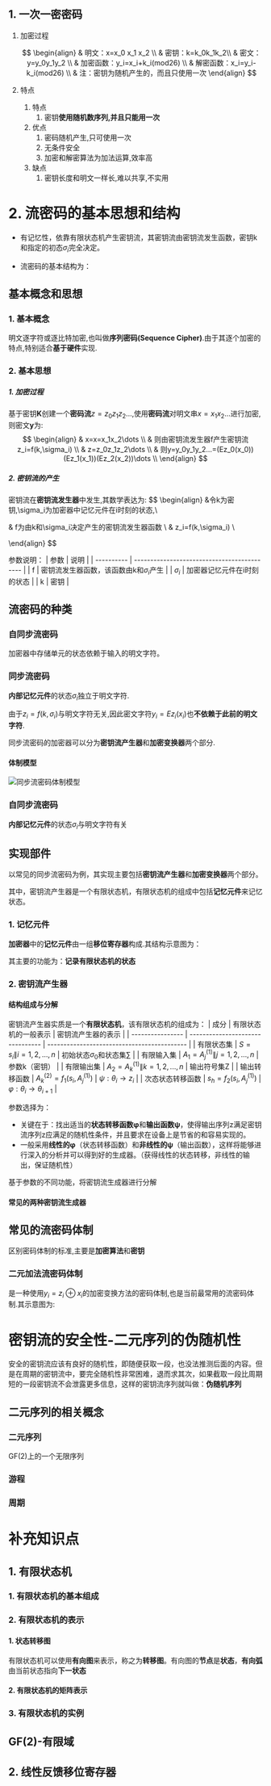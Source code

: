 ## 1. 一次一密密码
1. 加密过程

   $$
   \begin{align}
   & 明文：x=x_0 x_1 x_2 \\
   & 密钥：k=k_0k_1k_2\\
   & 密文：y=y_0y_1y_2 \\
   & 加密函数：y_i=x_i+k_i(mod26) \\
   & 解密函数：x_i=y_i-k_i(mod26) \\
   & 注：密钥为随机产生的，而且只使用一次
   \end{align}
   $$

2. 特点
   1. 特点
      1. 密钥**使用随机数序列,并且只能用一次**
   2. 优点
      1. 密码随机产生,只可使用一次
      2. 无条件安全
      3. 加密和解密算法为加法运算,效率高
   3. 缺点
      1. 密钥长度和明文一样长,难以共享,不实用


# 2. 流密码的基本思想和结构
- 有记忆性，依靠有限状态机产生密钥流，其密钥流由密钥流发生函数，密钥k和指定的初态$\sigma_i$完全决定。

- 流密码的基本结构为：

<div align=center>
</div>

## 基本概念和思想
### 1. 基本概念

明文逐字符或逐比特加密,也叫做**序列密码(Sequence Cipher)**.由于其逐个加密的特点,特别适合**基于硬件**实现.

### 2. 基本思想
##### 1. 加密过程
基于密钥**K**创建一个**密码流**$z=z_0z_1z_2...$,使用**密码流**对明文串$x=x_1x_2...$进行加密,则密文**y**为:
$$
\begin{align}
& x=x=x_1x_2\dots \\
& 则由密钥流发生器f产生密钥流z_i=f(k,\sigma_i) \\
& z=z_0z_1z_2\dots \\
& 则y=y_0y_1y_2...=(Ez_0(x_0))(Ez_1(x_1))(Ez_2(x_2))\dots \\
\end{align}
$$

##### 2. 密钥流的产生
密钥流在**密钥流发生器**中发生,其数学表达为:
$$
\begin{align}
&令k为密钥,\sigma_i为加密器中记忆元件在i时刻的状态,\\

& f为由k和\sigma_i决定产生的密钥流发生器函数 \\
& z_i=f(k,\sigma_i) \\

\end{align}
$$

参数说明：
| 参数       | 说明                                        |
| ---------- | ------------------------------------------- |
| f          | 密钥流发生器函数，该函数由k和$\sigma_i$产生 |
| $\sigma_i$ | 加密器记忆元件在i时刻的状态                 |
| k          | 密钥                                        |




## 流密码的种类
### 自同步流密码

加密器中存储单元的状态依赖于输入的明文字符。

### 同步流密码
**内部记忆元件**的状态$\sigma_i$独立于明文字符.

由于$z_i=f(k,\sigma_i)$与明文字符无关,因此密文字符$y_i=Ez_i(x_i)$也**不依赖于此前的明文字符**.

同步流密码的加密器可以分为**密钥流产生器**和**加密变换器**两个部分.

#### 体制模型

![同步流密码体制模型](https://qingbin.oss-cn-chengdu.aliyuncs.com/img/2022/20221018155556.png) 

### 自同步流密码

**内部记忆元件**的状态$\sigma_i$与明文字符有关

## 实现部件

以常见的同步流密码为例，其实现主要包括**密钥流产生器**和**加密变换器**两个部分。

其中，密钥流产生器是一个有限状态机，有限状态机的组成中包括**记忆元件**来记忆状态。

### 1. 记忆元件
**加密器**中的**记忆元件**由一组**移位寄存器**构成.其结构示意图为：


其主要的功能为：**记录有限状态机的状态**

### 2. 密钥流产生器
#### 结构组成与分解
密钥流产生器实质是一个**有限状态机**，该有限状态机的组成为：
| 成分             | 有限状态机的一般表示             | 密钥流产生器的表示                          |
| ---------------- | -------------------------------- | ------------------------------------------- |
| 有限状态集       | $S={s_i \| i=1,2,...,n}$         | 初始状态$\sigma_0$和状态集$\sum$            |
| 有限输入集       | $A_1={A_j ^{(1)}\| j=1,2,...,n}$ | 参数k（密钥）                               |
| 有限输出集       | $A_2={A_k ^{(1)}\| k=1,2,...,n}$ | 输出符号集Z                                 |
| 输出转移函数     | $A^{(2)}_k=f_1(s_i,A^{(1)}_j)$   | $\psi:\theta_i \rightarrow z_i$             |
| 次态状态转移函数 | $s_h=f_2(s_i,A^{(1)}_j)$         | $\varphi:\theta_i \rightarrow \theta_{i+1}$ |




参数选择为：
- 关键在于：找出适当的**状态转移函数φ**和**输出函数ψ**，使得输出序列z满足密钥流序列z应满足的随机性条件，并且要求在设备上是节省的和容易实现的。
- 一般采用**线性的φ**（状态转移函数）和**非线性的ψ**（输出函数），这样将能够进行深入的分析并可以得到好的生成器。（获得线性的状态转移，非线性的输出，保证随机性）

基于参数的不同功能，将密钥流生成器进行分解


#### 常见的两种密钥流生成器



## 常见的流密码体制
区别密码体制的标准,主要是**加密算法**和**密钥**
### 二元加法流密码体制
是一种使用$y_i=z_i \oplus x_i$的加密变换方法的密码体制,也是当前最常用的流密码体制.其示意图为:


# 密钥流的安全性-二元序列的伪随机性
安全的密钥流应该有良好的随机性，即随便获取一段，也没法推测后面的内容。但是在周期的密钥流中，要完全随机性非常困难，退而求其次，如果截取一段比周期短的一段密钥流不会泄露更多信息，这样的密钥流序列就叫做：**伪随机序列**

## 二元序列的相关概念
### 二元序列
GF(2)上的一个无限序列
### 游程
### 周期

# 补充知识点
## 1. 有限状态机
### 1. 有限状态机的基本组成 

### 

### 2. 有限状态机的表示
#### 1. 状态转移图
有限状态机可以使用**有向图**来表示，称之为**转移图**。有向图的**节点**是**状态**，**有向弧**由当前状态指向**下一状态**


#### 2. 有限状态机的矩阵表示


### 3. 有限状态机的实例

## GF(2)-有限域
## 2. 线性反馈移位寄存器